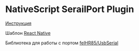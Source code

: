 # NativeScript SerailPort Plugin

[Инструкция](https://www.nativescript.org/blog/plugins-and-jars)

Шаблон [React Native](https://github.com/melihyarikkaya/react-native-serialport)

Библиотека для работы с портом [felHR85/UsbSerial](https://github.com/felHR85/UsbSerial)
